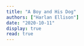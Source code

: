 ```yaml
---
title: "A Boy and His Dog"
authors: ["Harlan Ellison"]
date: "2020-10-11"
display: true
read: true
---
```


